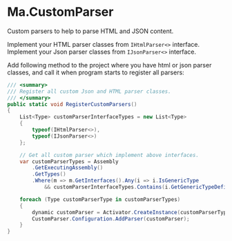 # Ma.CustomParser

Custom parsers to help to parse HTML and JSON content. 

Implement your HTML parser classes from `IHtmlParser<>` interface.
Implement your Json parser classes from `IJsonParser<>` interface.

Add following method to the project where you have html or json parser classes,
and call it when program starts to register all parsers:

```cs
/// <summary>
/// Register all custom Json and HTML parser classes.
/// </summary>
public static void RegisterCustomParsers()
{
	List<Type> customParserInterfaceTypes = new List<Type>
	{
		typeof(IHtmlParser<>),
		typeof(IJsonParser<>)
	};

	// Get all custom parser which implement above interfaces.
    var customParserTypes = Assembly
        .GetExecutingAssembly()
        .GetTypes()
        .Where(m => m.GetInterfaces().Any(i => i.IsGenericType
            && customParserInterfaceTypes.Contains(i.GetGenericTypeDefinition())));

    foreach (Type customParserType in customParserTypes)
    {
        dynamic customParser = Activator.CreateInstance(customParserType);
        CustomParser.Configuration.AddParser(customParser);
    }
}
```